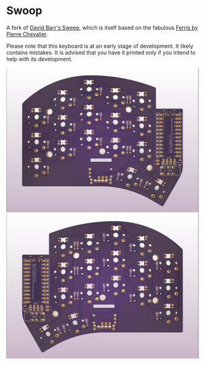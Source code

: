 # Swoop

A fork of [David Barr's Sweep](https://github.com/davidphilipbarr/Sweep), which is itself based on the fabulous [Ferris by Pierre Chevalier](https://github.com/pierrechevalier83/ferris).

Please note that this keyboard is at an early stage of development. It likely contains mistakes. It is advised that you have it printed only if you intend to help with its development.

![](./images/swoop-front.jpg)
![](./images/swoop-back.jpg)
